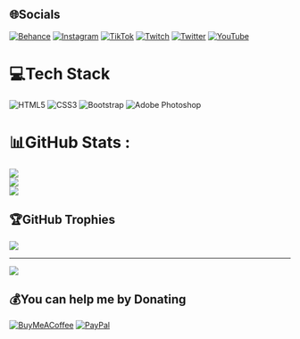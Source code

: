 
## 🌐Socials
[![Behance](https://img.shields.io/badge/Behance-1769ff?logo=behance&logoColor=white)](https://behance.net/amstad) [![Instagram](https://img.shields.io/badge/Instagram-%23E4405F.svg?logo=Instagram&logoColor=white)](https://instagram.com/1ygor) [![TikTok](https://img.shields.io/badge/TikTok-%23000000.svg?logo=TikTok&logoColor=white)](https://tiktok.com/@1ygor) [![Twitch](https://img.shields.io/badge/Twitch-%239146FF.svg?logo=Twitch&logoColor=white)](https://twitch.tv/amstad) [![Twitter](https://img.shields.io/badge/Twitter-%231DA1F2.svg?logo=Twitter&logoColor=white)](https://twitter.com/1ygor) [![YouTube](https://img.shields.io/badge/YouTube-%23FF0000.svg?logo=YouTube&logoColor=white)](https://youtube.com/c/UCS8I1cO67qzPlHebhjPFp2A) 

# 💻Tech Stack
![HTML5](https://img.shields.io/badge/html5-%23E34F26.svg?style=for-the-badge&logo=html5&logoColor=white) ![CSS3](https://img.shields.io/badge/css3-%231572B6.svg?style=for-the-badge&logo=css3&logoColor=white) ![Bootstrap](https://img.shields.io/badge/bootstrap-%23563D7C.svg?style=for-the-badge&logo=bootstrap&logoColor=white) ![Adobe Photoshop](https://img.shields.io/badge/adobephotoshop-%2331A8FF.svg?style=for-the-badge&logo=adobephotoshop&logoColor=white)
# 📊GitHub Stats :
![](https://github-readme-stats.vercel.app/api?username=amstadbr&theme=radical&hide_border=false&include_all_commits=true&count_private=true)<br/>
![](https://github-readme-streak-stats.herokuapp.com/?user=amstadbr&theme=radical&hide_border=false)<br/>
![](https://github-readme-stats.vercel.app/api/top-langs/?username=amstadbr&theme=radical&hide_border=false&include_all_commits=true&count_private=true&layout=compact)

## 🏆GitHub Trophies
![](https://github-profile-trophy.vercel.app/?username=amstadbr&theme=radical&no-frame=false&no-bg=false&margin-w=4)

---
[![](https://visitcount.itsvg.in/api?id=amstadbr&icon=0&color=0)](https://visitcount.itsvg.in)

  ## 💰You can help me by Donating
  [![BuyMeACoffee](https://img.shields.io/badge/Buy%20Me%20a%20Coffee-ffdd00?style=for-the-badge&logo=buy-me-a-coffee&logoColor=black)](https://buymeacoffee.com/amstad) [![PayPal](https://img.shields.io/badge/PayPal-00457C?style=for-the-badge&logo=paypal&logoColor=white)](https://paypal.me/emaildoygor@yahoo.com) 

  <!-- Proudly created with GPRM ( https://gprm.itsvg.in ) -->
  
